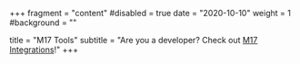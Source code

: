 +++
fragment = "content"
#disabled = true
date = "2020-10-10"
weight = 1
#background = ""

title = "M17 Tools"
subtitle = "Are you a developer? Check out [M17 Integrations](https://m17project.org/integrate)!"
+++
